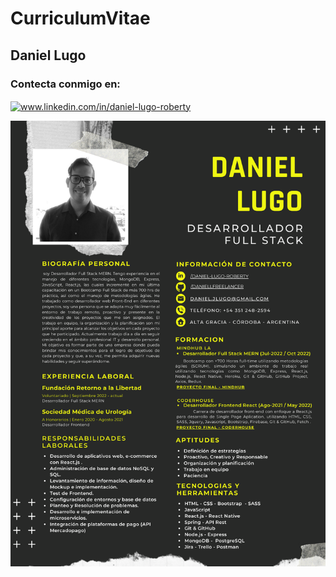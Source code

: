# CurriculumVitae
## Daniel Lugo
<h3 align="left">Contecta conmigo en:</h3>
<p align="left">
<a href="https://www.linkedin.com/in/daniel-lugo-roberty" target="blank"><img align="center" src="https://raw.githubusercontent.com/rahuldkjain/github-profile-readme-generator/master/src/images/icons/Social/linked-in-alt.svg" alt="www.linkedin.com/in/daniel-lugo-roberty" height="30" width="40" Target="_blank" /></a>
</p>
<img  src='./DanielLugoFullStack.png' with='100%'/>
